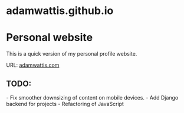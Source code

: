 # adamwattis.github.io
<h1>Personal website</h1>

This is a quick version of my personal profile website.

URL: <a href="http://adamwattis.com/">adamwattis.com</a>

<h2>TODO:</h2>
- Fix smoother downsizing of content on mobile devices.
- Add Django backend for projects
- Refactoring of JavaScript
